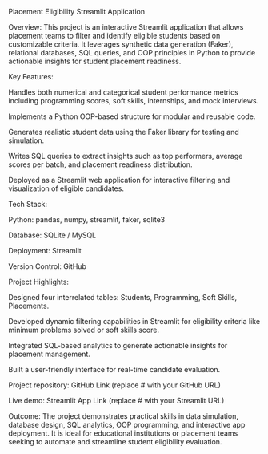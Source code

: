 Placement Eligibility Streamlit Application

Overview:
This project is an interactive Streamlit application that allows placement teams to filter and identify eligible students based on customizable criteria. It leverages synthetic data generation (Faker), relational databases, SQL queries, and OOP principles in Python to provide actionable insights for student placement readiness.

Key Features:

Handles both numerical and categorical student performance metrics including programming scores, soft skills, internships, and mock interviews.

Implements a Python OOP-based structure for modular and reusable code.

Generates realistic student data using the Faker library for testing and simulation.

Writes SQL queries to extract insights such as top performers, average scores per batch, and placement readiness distribution.

Deployed as a Streamlit web application for interactive filtering and visualization of eligible candidates.

Tech Stack:

Python: pandas, numpy, streamlit, faker, sqlite3

Database: SQLite / MySQL

Deployment: Streamlit

Version Control: GitHub

Project Highlights:

Designed four interrelated tables: Students, Programming, Soft Skills, Placements.

Developed dynamic filtering capabilities in Streamlit for eligibility criteria like minimum problems solved or soft skills score.

Integrated SQL-based analytics to generate actionable insights for placement management.

Built a user-friendly interface for real-time candidate evaluation.

Project repository: GitHub Link
 (replace # with your GitHub URL)

Live demo: Streamlit App Link
 (replace # with your Streamlit URL)

Outcome:
The project demonstrates practical skills in data simulation, database design, SQL analytics, OOP programming, and interactive app deployment. It is ideal for educational institutions or placement teams seeking to automate and streamline student eligibility evaluation.